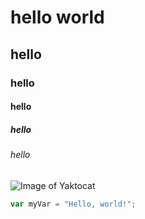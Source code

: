 # hello world
## hello
### hello
#### hello
##### hello
###### hello

![Image of Yaktocat](https://octodex.github.com/images/yaktocat.png)
``` javascript
var myVar = "Hello, world!";
```
